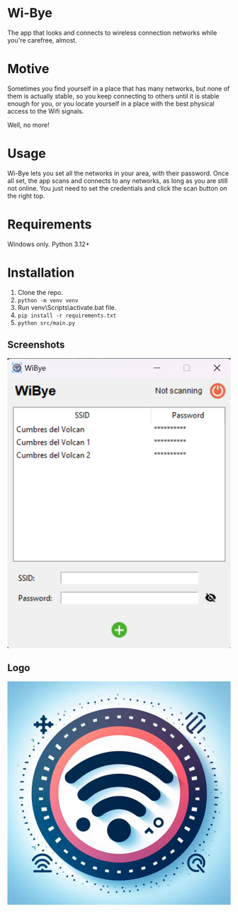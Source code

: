 
# Wi-Bye
The app that looks and connects to wireless connection networks while you're carefree, almost.


# Motive
Sometimes you find yourself in a place that has many networks, but none of them is actually stable, so you keep connecting to others until it is stable enough for you, or you locate yourself in a place with the best physical access to the Wifi signals. 

Well, no more!

# Usage
Wi-Bye lets you set all the networks in your area, with their password. Once all set, the app scans and connects to any networks, as long as you are still not online. You just need to set the credentials and click the scan button on the right top.

# Requirements
Windows only.
Python 3.12+

# Installation
1. Clone the repo.
2. ``python -m venv venv``
3. Run venv\Scripts\activate.bat file.
4. ``pip install -r requirements.txt``
5. ``python src/main.py``


## Screenshots


![App Screenshot](./assets/screenshot.png)


## Logo

![Logo](./assets/wi_bye.png)

